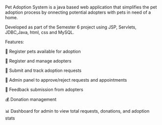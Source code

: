 Pet Adoption System is a java based web application that simplifies the pet adoption process by onnecting potential adopters with pets in need of a home.

Developed as part of the Semester 6 project using JSP, Servlets, JDBC,Java, html, css and MySQL.

Features:


🐶 Register pets available for adoption

👤 Register and manage adopters

📄 Submit and track adoption requests

📨 Admin panel to approve/reject requests and appointments

💬 Feedback submission from adopters

💰 Donation management

📊 Dashboard for admin to view total requests, donations, and adoption stats
